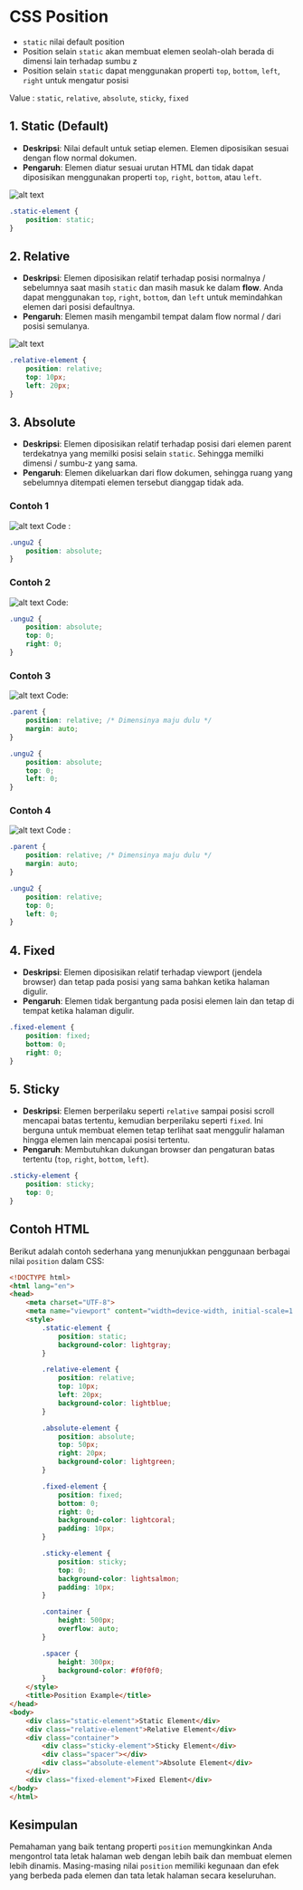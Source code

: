
# CSS Position

- `static` nilai default position
- Position selain `static` akan membuat elemen seolah-olah berada di dimensi lain terhadap sumbu z
- Position selain `static` dapat menggunakan properti `top`, `bottom`, `left`, `right` untuk mengatur posisi

Value : `static`, `relative`, `absolute`, `sticky`, `fixed`

## 1. Static (Default)

- **Deskripsi**: Nilai default untuk setiap elemen. Elemen diposisikan sesuai dengan flow normal dokumen.
- **Pengaruh**: Elemen diatur sesuai urutan HTML dan tidak dapat diposisikan menggunakan properti `top`, `right`, `bottom`, atau `left`.

![alt text](image-2.png)

```css
.static-element {
    position: static;
}
```

## 2. Relative

- **Deskripsi**: Elemen diposisikan relatif terhadap posisi normalnya / sebelumnya saat masih `static` dan masih masuk ke dalam **flow**. Anda dapat menggunakan `top`, `right`, `bottom`, dan `left` untuk memindahkan elemen dari posisi defaultnya.
- **Pengaruh**: Elemen masih mengambil tempat dalam flow normal / dari posisi semulanya.

![alt text](image.png)

```css
.relative-element {
    position: relative;
    top: 10px;
    left: 20px;
}
```

## 3. Absolute

- **Deskripsi**: Elemen diposisikan relatif terhadap posisi dari elemen parent terdekatnya yang memilki posisi selain `static`. Sehingga memilki dimensi / sumbu-z yang sama.
- **Pengaruh**: Elemen dikeluarkan dari flow dokumen, sehingga ruang yang sebelumnya ditempati elemen tersebut dianggap tidak ada.

### Contoh 1
![alt text](image-1.png)
Code :
```css
.ungu2 {
    position: absolute;
}
```

### Contoh 2
![alt text](image-4.png)
Code:
```css
.ungu2 {
    position: absolute;
    top: 0;
    right: 0;
}
```

### Contoh 3
![alt text](image-5.png)
Code:
```css
.parent {
    position: relative; /* Dimensinya maju dulu */
    margin: auto;
}

.ungu2 {
    position: absolute;
    top: 0;
    left: 0;
}
```

### Contoh 4
![alt text](image-3.png)
Code :
```css
.parent {
    position: relative; /* Dimensinya maju dulu */
    margin: auto;
}

.ungu2 {
    position: relative;
    top: 0;
    left: 0;
}
```




## 4. Fixed

- **Deskripsi**: Elemen diposisikan relatif terhadap viewport (jendela browser) dan tetap pada posisi yang sama bahkan ketika halaman digulir.
- **Pengaruh**: Elemen tidak bergantung pada posisi elemen lain dan tetap di tempat ketika halaman digulir.

```css
.fixed-element {
    position: fixed;
    bottom: 0;
    right: 0;
}
```

## 5. Sticky

- **Deskripsi**: Elemen berperilaku seperti `relative` sampai posisi scroll mencapai batas tertentu, kemudian berperilaku seperti `fixed`. Ini berguna untuk membuat elemen tetap terlihat saat menggulir halaman hingga elemen lain mencapai posisi tertentu.
- **Pengaruh**: Membutuhkan dukungan browser dan pengaturan batas tertentu (`top`, `right`, `bottom`, `left`).

```css
.sticky-element {
    position: sticky;
    top: 0;
}
```

## Contoh HTML

Berikut adalah contoh sederhana yang menunjukkan penggunaan berbagai nilai `position` dalam CSS:

```html
<!DOCTYPE html>
<html lang="en">
<head>
    <meta charset="UTF-8">
    <meta name="viewport" content="width=device-width, initial-scale=1.0">
    <style>
        .static-element {
            position: static;
            background-color: lightgray;
        }

        .relative-element {
            position: relative;
            top: 10px;
            left: 20px;
            background-color: lightblue;
        }

        .absolute-element {
            position: absolute;
            top: 50px;
            right: 20px;
            background-color: lightgreen;
        }

        .fixed-element {
            position: fixed;
            bottom: 0;
            right: 0;
            background-color: lightcoral;
            padding: 10px;
        }

        .sticky-element {
            position: sticky;
            top: 0;
            background-color: lightsalmon;
            padding: 10px;
        }

        .container {
            height: 500px;
            overflow: auto;
        }

        .spacer {
            height: 300px;
            background-color: #f0f0f0;
        }
    </style>
    <title>Position Example</title>
</head>
<body>
    <div class="static-element">Static Element</div>
    <div class="relative-element">Relative Element</div>
    <div class="container">
        <div class="sticky-element">Sticky Element</div>
        <div class="spacer"></div>
        <div class="absolute-element">Absolute Element</div>
    </div>
    <div class="fixed-element">Fixed Element</div>
</body>
</html>
```

## Kesimpulan

Pemahaman yang baik tentang properti `position` memungkinkan Anda mengontrol tata letak halaman web dengan lebih baik dan membuat elemen lebih dinamis. Masing-masing nilai `position` memiliki kegunaan dan efek yang berbeda pada elemen dan tata letak halaman secara keseluruhan.
